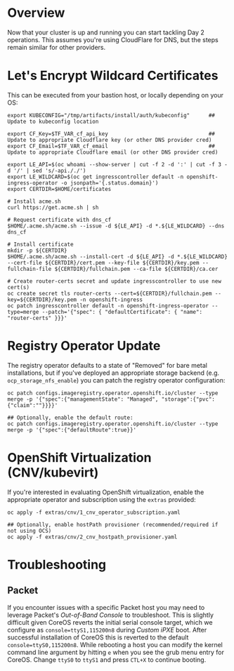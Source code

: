 # Overview

Now that your cluster is up and running you can start tackling Day 2 operations. This assumes you're using CloudFlare for DNS, but the steps remain similar for other providers.

# Let's Encrypt Wildcard Certificates

This can be executed from your bastion host, or locally depending on your OS:

```
export KUBECONFIG="/tmp/artifacts/install/auth/kubeconfig"      ## Update to kubeconfig location

export CF_Key=$TF_VAR_cf_api_key                                ## Update to appropriate Cloudflare key (or other DNS provider cred)
export CF_Email=$TF_VAR_cf_email                                ## Update to appropriate Cloudflare email (or other DNS provider cred)

export LE_API=$(oc whoami --show-server | cut -f 2 -d ':' | cut -f 3 -d '/' | sed 's/-api././')
export LE_WILDCARD=$(oc get ingresscontroller default -n openshift-ingress-operator -o jsonpath='{.status.domain}')
export CERTDIR=$HOME/certificates

# Install acme.sh
curl https://get.acme.sh | sh

# Request certificate with dns_cf
$HOME/.acme.sh/acme.sh --issue -d ${LE_API} -d *.${LE_WILDCARD} --dns dns_cf

# Install certificate
mkdir -p ${CERTDIR}
$HOME/.acme.sh/acme.sh --install-cert -d ${LE_API} -d *.${LE_WILDCARD} --cert-file ${CERTDIR}/cert.pem --key-file ${CERTDIR}/key.pem --fullchain-file ${CERTDIR}/fullchain.pem --ca-file ${CERTDIR}/ca.cer

# Create router-certs secret and update ingresscontroller to use new cert(s)
oc create secret tls router-certs --cert=${CERTDIR}/fullchain.pem --key=${CERTDIR}/key.pem -n openshift-ingress
oc patch ingresscontroller default -n openshift-ingress-operator --type=merge --patch='{"spec": { "defaultCertificate": { "name": "router-certs" }}}'

```

# Registry Operator Update

The registry operator defaults to a state of "Removed" for bare metal installations, but if you've deployed an appropriate storage backend (e.g. `ocp_storage_nfs_enable`) you can patch the registry operator configuration:

```
oc patch configs.imageregistry.operator.openshift.io/cluster --type merge -p '{"spec":{"managementState": "Managed", "storage":{"pvc":{"claim":""}}}}'

## Optionally, enable the default route:
oc patch configs.imageregistry.operator.openshift.io/cluster --type merge -p '{"spec":{"defaultRoute":true}}'

```

# OpenShift Virtualization (CNV/kubevirt)

If you're interested in evaluating OpenShift virtualization, enable the appropriate operator and subscription using the `extras` provided:

```
oc apply -f extras/cnv/1_cnv_operator_subscription.yaml

## Optionally, enable hostPath provisioner (recommended/required if not using OCS)
oc apply -f extras/cnv/2_cnv_hostpath_provisioner.yaml
```

# Troubleshooting

## Packet

If you encounter issues with a specific Packet host you may need to leverage Packet's *Out-of-Band Console* to troubleshoot. This is slightly difficult given CoreOS reverts the initial serial console target, which we configure as `console=ttyS1,115200n8` during *Custom iPXE* boot. After successful installation of CoreOS this is reverted to the default `console=ttyS0,115200n8`. While rebooting a host you can modify the kernel command line argument by hitting `e` when you see the grub menu entry for CoreOS. Change `ttyS0` to `ttyS1` and press `CTL+X` to continue booting.


